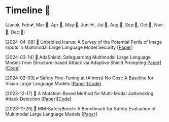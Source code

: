 # Timeline 🚀 
(Jan:❄️, Feb:💕, Mar:🌱, Apr:🌸, May:🌺, Jun:☀️, Jul:🍦, Aug:🌴, Sep:🍂, Oct:🎃, Nov:🦃, Dec:🎄)


[2024-04-08] 🌸 Unbridled Icarus: A Survey of the Potential Perils of Image Inputs in Multimodal Large Language Model Security [[Paper](https://arxiv.org/pdf/2404.05264.pdf)]

[2024-03-14] 🌱 AdaShield: Safeguarding Multimodal Large Language Models from Structure-based Attack via Adaptive Shield Prompting [Paper](https://arxiv.org/pdf/2402.08567.pdf)][[Code](https://github.com/rain305f/AdaShield)]

[2024-02-03] 💕 Safety Fine-Tuning at (Almost) No Cost: A Baseline for Vision Large Language Models [[Paper](https://arxiv.org/pdf/2402.02207.pdf)][[Code](https://github.com/ys-zong/VLGuard)]

[2023-12-17] 🎄 A Mutation-Based Method for Multi-Modal Jailbreaking Attack Detection [[Paper](https://arxiv.org/pdf/2312.10766.pdf)][[Code](https://github.com/shiningrain/JailGuard)]

[2023-11-29] 🦃 MM-SafetyBench: A Benchmark for Safety Evaluation of Multimodal Large Language Models [[Paper](https://arxiv.org/pdf/2311.17600.pdf)]

